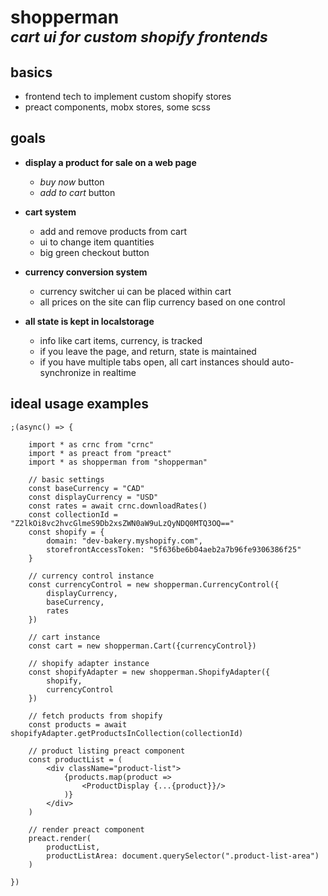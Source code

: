 
# **shopperman** <br/> <em><small>cart ui for custom shopify frontends</small></em>

## basics

- frontend tech to implement custom shopify stores
- preact components, mobx stores, some scss

## goals

- **display a product for sale on a web page**
	- *buy now* button
	- *add to cart* button

- **cart system**
	- add and remove products from cart
	- ui to change item quantities
	- big green checkout button

- **currency conversion system**
	- currency switcher ui can be placed within cart
	- all prices on the site can flip currency based on one control

- **all state is kept in localstorage**
	- info like cart items, currency, is tracked
	- if you leave the page, and return, state is maintained
	- if you have multiple tabs open, all cart instances should auto-synchronize in realtime

## ideal usage examples

```tsx
;(async() => {

	import * as crnc from "crnc"
	import * as preact from "preact"
	import * as shopperman from "shopperman"

	// basic settings
	const baseCurrency = "CAD"
	const displayCurrency = "USD"
	const rates = await crnc.downloadRates()
	const collectionId = "Z2lkOi8vc2hvcGlmeS9Db2xsZWN0aW9uLzQyNDQ0MTQ3OQ=="
	const shopify = {
		domain: "dev-bakery.myshopify.com",
		storefrontAccessToken: "5f636be6b04aeb2a7b96fe9306386f25"
	}

	// currency control instance
	const currencyControl = new shopperman.CurrencyControl({
		displayCurrency,
		baseCurrency,
		rates
	})

	// cart instance
	const cart = new shopperman.Cart({currencyControl})

	// shopify adapter instance
	const shopifyAdapter = new shopperman.ShopifyAdapter({
		shopify,
		currencyControl
	})

	// fetch products from shopify
	const products = await shopifyAdapter.getProductsInCollection(collectionId)

	// product listing preact component
	const productList = (
		<div className="product-list">
			{products.map(product =>
				<ProductDisplay {...{product}}/>
			)}
		</div>
	)

	// render preact component
	preact.render(
		productList,
		productListArea: document.querySelector(".product-list-area")
	)

})
```
